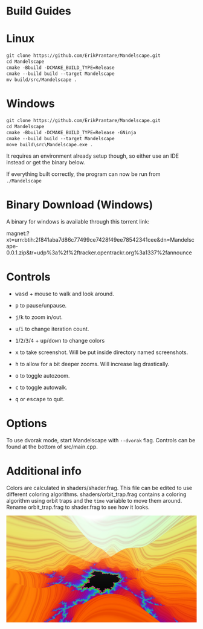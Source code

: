 # Build Guides
# Linux
```
git clone https://github.com/ErikPrantare/Mandelscape.git
cd Mandelscape
cmake -Bbuild -DCMAKE_BUILD_TYPE=Release
cmake --build build --target Mandelscape
mv build/src/Mandelscape .
```
# Windows
```
git clone https://github.com/ErikPrantare/Mandelscape.git
cd Mandelscape
cmake -Bbuild -DCMAKE_BUILD_TYPE=Release -GNinja
cmake --build build --target Mandelscape
move build\src\Mandelscape.exe .
```
It requires an environment already setup though, so either use an IDE instead
or get the binary below.

If everything built correctly, the program can now be run from `./Mandelscape`

# Binary Download (Windows)
A binary for windows is available through this torrent link:

magnet:?xt=urn:btih:2f841aba7d86c77499ce7428f49ee78542341cee&dn=Mandelscape-0.0.1.zip&tr=udp%3a%2f%2ftracker.opentrackr.org%3a1337%2fannounce

# Controls
- <kbd>w</kbd><kbd>a</kbd><kbd>s</kbd><kbd>d</kbd> + mouse to walk and look around.

- <kbd>p</kbd> to pause/unpause.

- <kbd>j</kbd>/<kbd>k</kbd> to zoom in/out.

- <kbd>u</kbd>/<kbd>i</kbd> to change iteration count.

- <kbd>1</kbd>/<kbd>2</kbd>/<kbd>3</kbd>/<kbd>4</kbd> + <kbd>up</kbd>/<kbd>down</kbd> to change colors

- <kbd>x</kbd> to take screenshot.
    Will be put inside directory named screenshots.

- <kbd>h</kbd> to allow for a bit deeper zooms. Will increase lag drastically.

- <kbd>o</kbd> to toggle autozoom.

- <kbd>c</kbd> to toggle autowalk.

- <kbd>q</kbd> or <kbd>escape</kbd> to quit.

# Options
To use dvorak mode, start Mandelscape with `--dvorak` flag.
Controls can be found at the bottom of src/main.cpp.

# Additional info
Colors are calculated in shaders/shader.frag. This file can be edited to
use different coloring algorithms. shaders/orbit\_trap.frag contains a
coloring algorithm using orbit traps and the `time` variable to move them
around. Rename orbit\_trap.frag to shader.frag to see how it looks.

![](preview.jpeg?raw=true "Title")
